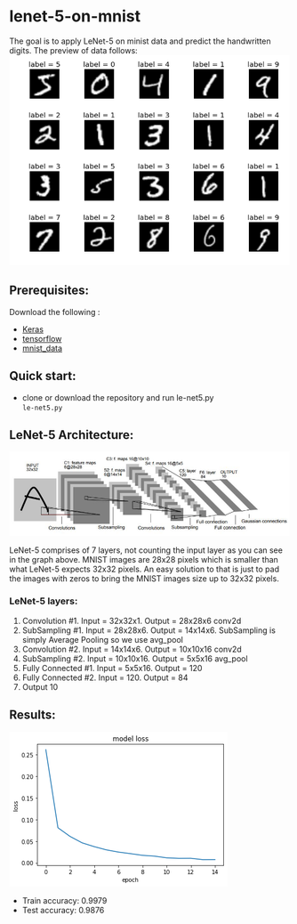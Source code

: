 # lenet-5-on-mnist

The goal is to apply LeNet-5 on minist data and predict the handwritten digits. The preview of data follows:  
![](images/mnist.png)

## Prerequisites:
Download the following :
* [Keras](https://pypi.org/project/tensorflow/) 
* [tensorflow](https://pypi.org/project/Keras/)
* [mnist_data](https://pypi.org/project/mnist/)

## Quick start:
* clone or download the repository and run le-net5.py  
     ` le-net5.py `
 
 ## LeNet-5 Architecture:
 ![](images/LeNet_Original_Image.jpg)
 
 LeNet-5 comprises of 7 layers, not counting the input layer as you can see in the graph above. MNIST images are 28x28 pixels which is smaller than what LeNet-5 expects 32x32 pixels. An easy solution to that is just to pad the images with zeros to bring the MNIST images size up to 32x32 pixels.  
 ### LeNet-5 layers:
1. Convolution #1. Input = 32x32x1. Output = 28x28x6 conv2d  
2. SubSampling #1. Input = 28x28x6. Output = 14x14x6. SubSampling is simply Average Pooling so we use avg_pool  
3. Convolution #2. Input = 14x14x6. Output = 10x10x16 conv2d  
4. SubSampling #2. Input = 10x10x16. Output = 5x5x16 avg_pool  
5. Fully Connected #1. Input = 5x5x16. Output = 120  
6. Fully Connected #2. Input = 120. Output = 84  
7. Output 10  
 
## Results:
![](images/results.png)

* Train accuracy: 0.9979
* Test accuracy: 0.9876

